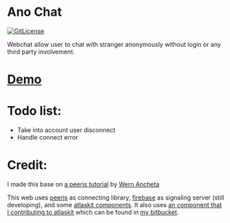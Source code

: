 # Ano Chat
[![GitLicense](https://gitlicense.com/badge/ducthienbui97/ano-chat)](https://gitlicense.com/license/ducthienbui97/ano-chat)

Webchat allow user to chat with stranger anonymously without login or any third party involvement.


# [Demo](http://anochat.thienbui.tech)

# Todo list:
- Take into account user disconnect
- Handle connect error

# Credit:
I made this base on [a peerjs tutorial](https://www.sitepoint.com/file-sharing-component-react/) by [Wern Ancheta](https://github.com/anchetaWern)

This web uses [peerjs](http://peerjs.com/) as connecting library, [firebase](https://firebase.google.com/) as signaling server (still developing), and some [atlaskit components](https://atlaskit.atlassian.com/). It also uses [an component that I contributing to atlaskit](https://bitbucket.org/atlassian/atlaskit/pull-requests/2945) which can be found in [my bitbucket](https://bitbucket.org/thienbui97/atlaskit/src/64bb27c21f0eb6ebc081d6f6249f9a28f85cd7d3/packages/text-area/?at=master).

